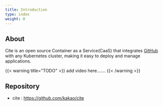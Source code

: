 ```yaml
---
title: Introduction
type: index
weight: 0
---
```

## About
Cite is an open source Container as a Service(CaaS) that integrates [GitHub](https://github.com) with any Kubernetes cluster, making it easy to deploy and manage applications.

{{< warning title="TODO" >}}
add video here.......
{{< /warning >}}

## Repository
* cite : https://github.com/kakao/cite
